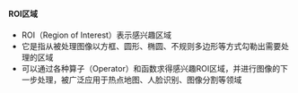 #### ROI区域
- ROI（Region of Interest）表示感兴趣区域
- 它是指从被处理图像以方框、圆形、椭圆、不规则多边形等方式勾勒出需要处理的区域
- 可以通过各种算子（Operator）和函数求得感兴趣ROI区域，并进行图像的下一步处理，被广泛应用于热点地图、人脸识别、图像分割等领域